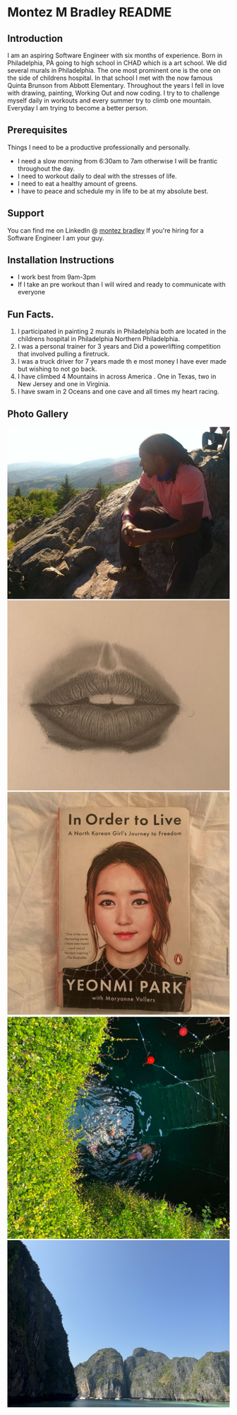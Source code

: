 # Montez M Bradley README

## Introduction

I am an aspiring Software Engineer with six  months of experience. Born in Philadelphia, PA going to high school in CHAD which is a art school. We did several murals in Philadelphia. The one most prominent one is the one on the side of childrens hospital. In that school I met with the now famous Quinta Brunson from Abbott Elementary. Throughout the years I fell in love with drawing, painting, Working Out and now coding. I try to to challenge myself daily in workouts and every summer try to climb one mountain. Everyday I am trying to become a better person. 

## Prerequisites

Things I need to be a productive professionally and personally.

* I need a slow morning from 6:30am to 7am otherwise I will be frantic throughout the day.
* I need to workout daily to deal with the stresses of life.
* I need to eat a healthy amount of greens.
* I have to peace and schedule my in life to be at my absolute best. 

## Support 

You can find me on LinkedIn @ <a href="https://www.linkedin.com/in/montez-bradley-62017295">montez bradley</a> If you're hiring for a Software Engineer I am your guy.

## Installation Instructions

* I work best from 9am-3pm
* If  I take an pre workout than I will wired and ready to communicate with everyone

## Fun Facts.

1. I participated in painting 2 murals in Philadelphia both are located in the childrens hospital in Philadelphia Northern Philadelphia.
1. I was a personal trainer for 3 years and Did a powerlifting competition that involved pulling a firetruck.
1. I was a truck driver for 7 years made th e most money I have ever made but wishing to not go back. 
1. I have climbed 4 Mountains in across America . One in Texas, two in New Jersey and one in Virginia.
1. I have swam in 2 Oceans and one cave and all times my heart racing. 

## Photo Gallery

![Montez](images/adventure.jpeg)
![drawing](images/drawing.jpg)
![favoritebook](images/books.jpg)
![swim](images/swim.jpg)
![vacation](images/Thailand.jpg)

